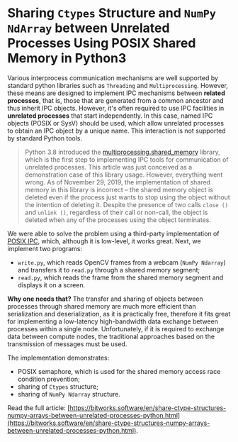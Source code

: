 # Sharing `Ctypes` Structure and `NumPy NdArray` between Unrelated Processes Using POSIX Shared Memory in Python3

Various interprocess communication mechanisms are well supported by standard python libraries such as `Threading` and `Multiprocessing`. However, these means are designed to implement IPC mechanisms between **related processes**, that is, those that are generated from a common ancestor and thus inherit IPC objects. However, it's often required to use IPC facilities in **unrelated processes** that start independently. In this case, named IPC objects (POSIX or SysV) should be used, which allow unrelated processes to obtain an IPC object by a unique name. This interaction is not supported by standard Python tools.

> Python 3.8 introduced the [multiprocessing.shared_memory](https://docs.python.org/3.8/library/multiprocessing.shared_memory.html#module-multiprocessing.shared_memory) library, which is the first step to implementing IPC tools for communication of unrelated processes. This article was just conceived as a demonstration case of this library usage. However, everything went wrong. As of November 29, 2019, the implementation of shared memory in this library is incorrect &ndash; the shared memory object is deleted even if the process just wants to stop using the object without the intention of deleting it. Despite the presence of two calls `close ()` and `unlink ()`, regardless of their call or non-call, the object is deleted when any of the processes using the object terminates.

We were able to solve the problem using a third-party implementation of [POSIX IPC](http://semanchuk.com/philip/posix_ipc/), which, although it is low-level, it works great. Next, we implement two programs:
* `write.py`, which reads OpenCV frames from a webcam (`NumPy Ndarray`) and transfers it to `read.py` through a shared memory segment;
* `read.py`, which reads the frame from the shared memory segment and displays it on a screen.

**Why one needs that?** The transfer and sharing of objects between processes through shared memory are much more efficient than serialization and deserialization, as it is practically free, therefore it fits great for implementing a low-latency high-bandwidth data exchange between processes within a single node. Unfortunately, if it is required to exchange data between compute nodes, the traditional approaches based on the transmission of messages must be used. 

The implementation demonstrates:
*  POSIX semaphore, which is used for the shared memory access race condition prevention;
*  sharing of `Ctypes` structure;
*  sharing of `NumPy Ndarray` structure.

Read the full article: [https://bitworks.software/en/share-ctype-structures-numpy-arrays-between-unrelated-processes-python.html](https://bitworks.software/en/share-ctype-structures-numpy-arrays-between-unrelated-processes-python.html).
